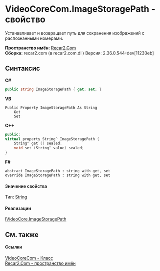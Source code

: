 # VideoCoreCom.ImageStoragePath - свойство
 

Устанавливает и возвращает путь для сохранения изображений с распознанными номерами.

**Пространство имён:**&nbsp;<a href="68726a4f-5108-9c67-8918-cc6a6e73f216">Recar2.Com</a><br />**Сборка:**&nbsp;recar2.com (в recar2.com.dll) Версия: 2.36.0.544-dev[11230eb]

## Синтаксис

**C#**<br />
``` C#
public string ImageStoragePath { get; set; }
```

**VB**<br />
``` VB
Public Property ImageStoragePath As String
	Get
	Set
```

**C++**<br />
``` C++
public:
virtual property String^ ImageStoragePath {
	String^ get () sealed;
	void set (String^ value) sealed;
}
```

**F#**<br />
``` F#
abstract ImageStoragePath : string with get, set
override ImageStoragePath : string with get, set
```


#### Значение свойства
Тип:&nbsp;<a href="http://msdn2.microsoft.com/ru-ru/library/s1wwdcbf" target="_blank">String</a>

#### Реализации
<a href="1a2f588d-f66b-26b3-2e2f-b56c5c0d86f2">IVideoCore.ImageStoragePath</a><br />

## См. также


#### Ссылки
<a href="ccf26244-bb52-2173-a366-1022cb598c45">VideoCoreCom - Класс</a><br /><a href="68726a4f-5108-9c67-8918-cc6a6e73f216">Recar2.Com - пространство имён</a><br />